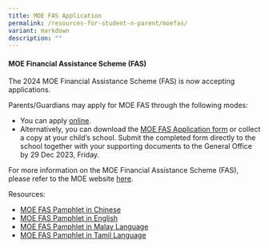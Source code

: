 ```yaml
---
title: MOE FAS Application
permalink: /resources-for-student-n-parent/moefas/
variant: markdown
description: ""
---
```

#### MOE Financial Assistance Scheme (FAS) 

The 2024 MOE Financial Assistance Scheme (FAS) is now accepting applications. 

Parents/Guardians may apply for MOE FAS through the following modes:

*   You can apply&nbsp;[online](https://go.gov.sg/moe-efas).
*   Alternatively, you can download the&nbsp;[MOE FAS Application form](https://go.gov.sg/bdms-fasform)&nbsp;or collect a copy at your child’s school. Submit the completed form directly to the school together with your supporting documents to the General Office by 29 Dec 2023, Friday.


For more information on the MOE Financial Assistance Scheme (FAS), please refer to the MOE website <a target="_blank" href="https://www.moe.gov.sg/financial-matters/financial-assistance">here</a>.



Resources: 

* [MOE FAS Pamphlet in Chinese](/files/Forparents/Moefas/moe_faspamphlet_cl.pdf)
* [MOE FAS Pamphlet in English](/files/Forparents/Moefas/moe_faspamphlet_el.pdf)
* [MOE FAS Pamphlet in Malay Language](/files/Forparents/Moefas/moe_faspamphlet_ml.pdf)
* [MOE FAS Pamphlet in Tamil Language](/files/Forparents/Moefas/moe_faspamphlet_tl.pdf)
